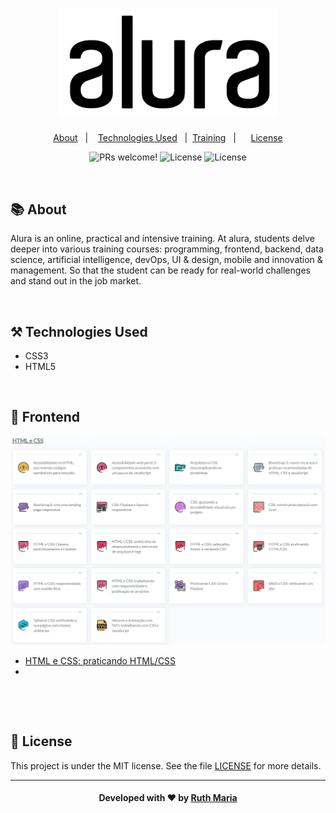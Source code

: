 <h1 align="center">
    <img alt="Logo ignitte" src="./logo-alura.png" width="350px" />
</h1>


<p align="center">
  <a href="#about">About</a>&nbsp;&nbsp;&nbsp;|&nbsp;&nbsp;&nbsp;  
  <a href="#technologies">Technologies Used</a>&nbsp;&nbsp;&nbsp;|&nbsp;
  <a href="#training">Training</a>&nbsp;&nbsp;&nbsp;|&nbsp;&nbsp;&nbsp;&nbsp;&nbsp;
  <a href="#license">License</a>
</p>

<p align="center">
 <img src="https://img.shields.io/static/v1?label=PRs&message=welcome&color=04d361&labelColor=000000" alt="PRs welcome!" /> 

  <img alt="License" src="https://img.shields.io/badge/Made%20by-Ruth%20Maria-%2304D361">

  <img alt="License" src="https://img.shields.io/static/v1?label=license&message=MIT&color=04d361&labelColor=000000">
</p>


<a id="about"></a><br>

## :books: About

Alura is an online, practical and intensive training. At alura, students delve deeper into various training courses: programming, frontend, backend, data science, artificial intelligence, devOps, UI & design, mobile and innovation & management. So that the student can be ready for real-world challenges and stand out in the job market.

<a id="technologies"></a><br>

## ⚒️ Technologies Used

 * CSS3
 * HTML5

<a id="training"></a><br>

## :abacus: Frontend 

<img alt="Logo ignitte" src="./alura-html-e-css.png"/>

<br>

- [HTML e CSS: praticando HTML/CSS]()
- []()

<br>

<a id="license"></a><br>

## :memo: License

This project is under the MIT license. See the  file [LICENSE](LICENSE.md) for more details.

---

<h4 align="center">
    Developed with ❤️ by <a href="https://www.linkedin.com/in/ruth-maria-9b256071/" target="_blank">Ruth Maria</a>
</h4>
